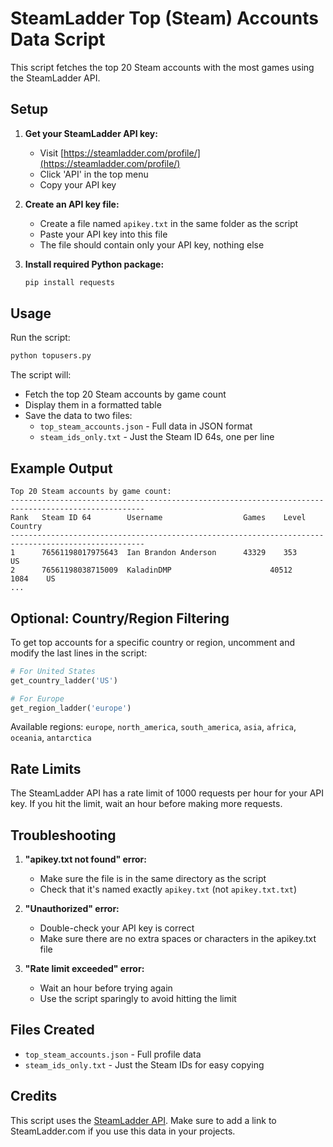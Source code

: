 # SteamLadder Top (Steam) Accounts Data Script

This script fetches the top 20 Steam accounts with the most games using the SteamLadder API.

## Setup

1. **Get your SteamLadder API key:**
   - Visit [https://steamladder.com/profile/](https://steamladder.com/profile/)
   - Click 'API' in the top menu
   - Copy your API key

2. **Create an API key file:**
   - Create a file named `apikey.txt` in the same folder as the script
   - Paste your API key into this file
   - The file should contain only your API key, nothing else

3. **Install required Python package:**
   ```bash
   pip install requests
   ```

## Usage

Run the script:
```bash
python topusers.py
```

The script will:
- Fetch the top 20 Steam accounts by game count
- Display them in a formatted table
- Save the data to two files:
  - `top_steam_accounts.json` - Full data in JSON format
  - `steam_ids_only.txt` - Just the Steam ID 64s, one per line

## Example Output

```
Top 20 Steam accounts by game count:
----------------------------------------------------------------------------------------------------
Rank   Steam ID 64        Username                  Games    Level   Country
----------------------------------------------------------------------------------------------------
1      76561198017975643  Ian Brandon Anderson      43329    353     US
2      76561198038715009  KaladinDMP                      40512    1084    US
...
```

## Optional: Country/Region Filtering

To get top accounts for a specific country or region, uncomment and modify the last lines in the script:

```python
# For United States
get_country_ladder('US')

# For Europe
get_region_ladder('europe')
```

Available regions: `europe`, `north_america`, `south_america`, `asia`, `africa`, `oceania`, `antarctica`

## Rate Limits

The SteamLadder API has a rate limit of 1000 requests per hour for your API key. If you hit the limit, wait an hour before making more requests.

## Troubleshooting

1. **"apikey.txt not found" error:**
   - Make sure the file is in the same directory as the script
   - Check that it's named exactly `apikey.txt` (not `apikey.txt.txt`)

2. **"Unauthorized" error:**
   - Double-check your API key is correct
   - Make sure there are no extra spaces or characters in the apikey.txt file

3. **"Rate limit exceeded" error:**
   - Wait an hour before trying again
   - Use the script sparingly to avoid hitting the limit

## Files Created

- `top_steam_accounts.json` - Full profile data
- `steam_ids_only.txt` - Just the Steam IDs for easy copying

## Credits

This script uses the [SteamLadder API](https://steamladder.com/). Make sure to add a link to SteamLadder.com if you use this data in your projects.

